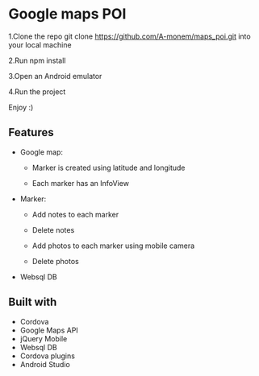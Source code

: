 # Google maps POI 

1.Clone the repo git clone https://github.com/A-monem/maps_poi.git into your local machine

2.Run npm install

3.Open an Android emulator 

4.Run the project

Enjoy :)


## Features

* Google map:
  
  * Marker is created using latitude and longitude

  * Each marker has an InfoView 

* Marker:

  * Add notes to each marker

  * Delete notes

  * Add photos to each marker using mobile camera

  * Delete photos 

* Websql DB

## Built with

* Cordova
* Google Maps API
* jQuery Mobile
* Websql DB
* Cordova plugins
* Android Studio
